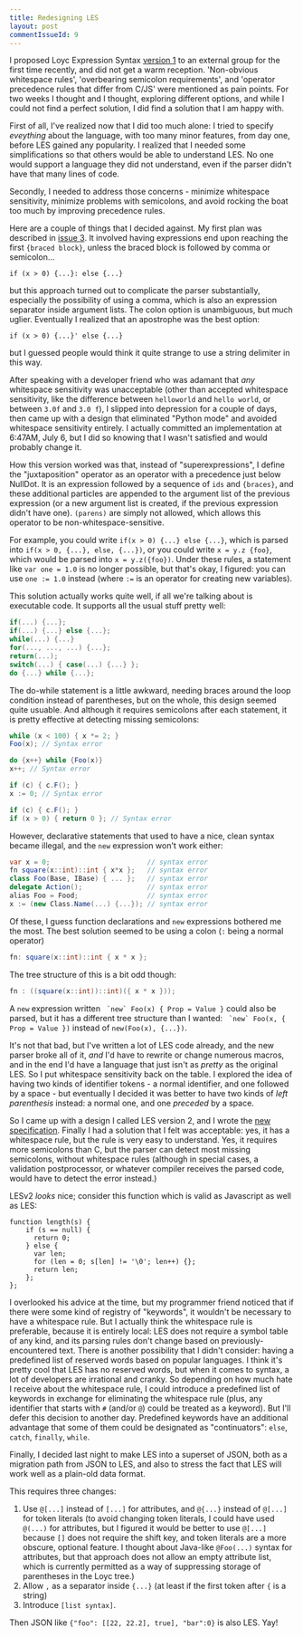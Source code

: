 ```yaml
---
title: Redesigning LES
layout: post
commentIssueId: 9
---
```

I proposed Loyc Expression Syntax [version 1](https://github.com/qwertie/LoycCore/wiki/LESv1) to an external group for the first time recently, and did not get a warm reception. 'Non-obvious whitespace rules', 'overbearing semicolon requirements', and 'operator precedence rules that differ from C/JS' were mentioned as pain points. For two weeks I thought and I thought, exploring different options, and while I could not find a perfect solution, I did find a solution that I am happy with.

First of all, I've realized now that I did too much alone: I tried to specify _eveything_ about the language, with too many minor features, from day one, before LES gained any popularity. I realized that I needed some simplifications so that others would be able to understand LES. No one would support a language they did not understand, even if the parser didn't have that many lines of code.

Secondly, I needed to address those concerns - minimize whitespace sensitivity, minimize problems with semicolons, and avoid rocking the boat too much by improving precedence rules.

Here are a couple of things that I decided against. My first plan was described in [issue 3](https://github.com/qwertie/LoycCore/issues/3). It involved having expressions end upon reaching the first `{braced block}`, unless the braced block is followed by comma or semicolon...

    if (x > 0) {...}: else {...}

but this approach turned out to complicate the parser substantially, especially the possibility of using a comma, which is also an expression separator inside argument lists. The colon option is unambiguous, but much uglier. Eventually I realized that an apostrophe was the best option:

    if (x > 0) {...}' else {...}

but I guessed people would think it quite strange to use a string delimiter in this way.

After speaking with a developer friend who was adamant that _any_ whitespace sensitivity was unacceptable (other than accepted whitespace sensitivity, like the difference between `helloworld` and `hello world`, or between `3.0f` and `3.0 f`), I slipped into depression for a couple of days, then came up with a design that eliminated "Python mode" and avoided whitespace sensitivity entirely. I actually committed an implementation at 6:47AM, July 6, but I did so knowing that I wasn't satisfied and would probably change it.

How this version worked was that, instead of "superexpressions", I define the "juxtaposition" operator as an operator with a precedence just below NullDot. It is an expression followed by a sequence of `ids` and `{braces}`, and these additional particles are appended to the argument list of the previous expression (or a new argument list is created, if the previous expression didn't have one). `(parens)` are simply not allowed, which allows this operator to be non-whitespace-sensitive.

For example, you could write `if(x > 0) {...} else {...}`, which is parsed into `if(x > 0, {...}, else, {...})`, or you could write `x = y.z {foo}`, which would be parsed into `x = y.z({foo})`. Under these rules, a statement like `var one = 1.0` is no longer possible, but that's okay, I figured: you can use `one := 1.0` instead (where `:=` is an operator for creating new variables).

This solution actually works quite well, if all we're talking about is executable code. It supports all the usual stuff pretty well:

~~~C#
if(...) {...};
if(...) {...} else {...};
while(...) {...}
for(..., ..., ...) {...};
return(...);
switch(...) { case(...) {...} };
do {...} while {...};
~~~

The do-while statement is a little awkward, needing braces around the loop condition instead of parentheses, but on the whole, this design seemed quite usuable. And although it requires semicolons after each statement, it is pretty effective at detecting missing semicolons:

~~~C#
while (x < 100) { x *= 2; }
Foo(x); // Syntax error

do {x++} while {Foo(x)}
x++; // Syntax error

if (c) { c.F(); }
x := 0; // Syntax error

if (c) { c.F(); }
if (x > 0) { return 0 }; // Syntax error
~~~

However, declarative statements that used to have a nice, clean syntax became illegal, and the `new` expression won't work either:

~~~C#
var x = 0;                        // syntax error
fn square(x::int)::int { x*x };   // syntax error
class Foo(Base, IBase) { ... };   // syntax error
delegate Action();                // syntax error
alias Foo = Food;                 // syntax error
x := (new Class.Name(...) {...}); // syntax error
~~~

Of these, I guess function declarations and `new` expressions bothered me the most. The best solution seemed to be using a colon (`:` being a normal operator)

~~~C#
fn: square(x::int)::int { x * x };
~~~

The tree structure of this is a bit odd though:

~~~C#
fn : ((square(x::int))::int)({ x * x }));
~~~

A `new` expression written `` `new` Foo(x) { Prop = Value }`` could also be parsed, but it has a different tree structure than I wanted: `` `new` Foo(x, { Prop = Value })`` instead of `new(Foo(x), {...})`.

It's not that bad, but I've written a lot of LES code already, and the new parser broke all of it, _and_ I'd have to rewrite or change numerous macros, and in the end I'd have a language that just isn't as _pretty_ as the original LES. So I put whitespace sensitivity back on the table. I explored the idea of having two kinds of identifier tokens - a normal identifier, and one followed by a space - but eventually I decided it was better to have two kinds of _left parenthesis_ instead: a normal one, and one _preceded_ by a space.

So I came up with a design I called LES version 2, and I wrote the [new specification](https://github.com/qwertie/LoycCore/wiki/Loyc-Expression-Syntax). Finally I had a solution that I felt was acceptable: yes, it has a whitespace rule, but the rule is very easy to understand. Yes, it requires more semicolons than C, but the parser can detect most missing semicolons, without whitespace rules (although in special cases, a validation postprocessor, or whatever compiler receives the parsed code, would have to detect the error instead.)

LESv2 _looks_ nice; consider this function which is valid as Javascript as well as LES:

    function length(s) {
        if (s == null) {
          return 0;
        } else {
          var len;
          for (len = 0; s[len] != '\0'; len++) {};
          return len;
        };
    };

I overlooked his advice at the time, but my programmer friend noticed that if there were some kind of registry of "keywords", it wouldn't be necessary to have a whitespace rule. But I actually think the whitespace rule is preferable, because it is entirely local: LES does not require a symbol table of any kind, and its parsing rules don't change based on previously-encountered text. There is another possibility that I didn't consider: having a predefined list of reserved words based on popular languages. I think it's pretty cool that LES has no reserved words, but when it comes to syntax, a lot of developers are irrational and cranky. So depending on how much hate I receive about the whitespace rule, I could introduce a predefined list of keywords in exchange for eliminating the whitespace rule (plus, any identifier that starts with `#` (and/or `@`) could be treated as a keyword). But I'll defer this decision to another day. Predefined keywords have an additional advantage that some of them could be designated as "continuators": `else`, `catch`, `finally`, `while`.

Finally, I decided last night to make LES into a superset of JSON, both as a migration path from JSON to LES, and also to stress the fact that LES will work well as a plain-old data format.

This requires three changes: 

1. Use `@[...]` instead of `[...]` for attributes, and `@{...}` instead of `@[...]` for token literals (to avoid changing token literals, I could have used `@(...)` for attributes, but I figured it would be better to use `@[...]` because `[]` does not require the shift key, and token literals are a more obscure, optional feature. I thought about Java-like `@Foo(...)` syntax for attributes, but that approach does not allow an empty attribute list, which is currently permitted as a way of suppressing storage of parentheses in the Loyc tree.)
2. Allow `,` as a separator inside `{...}` (at least if the first token after `{` is a string)
3. Introduce `[list syntax]`.

Then JSON like `{"foo": [[22, 22.2], true], "bar":0}` is also LES. Yay!
